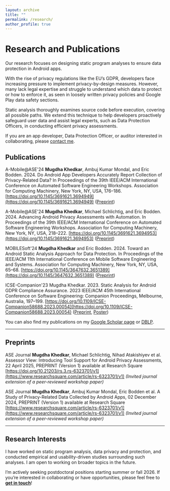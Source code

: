 ```yaml
---
layout: archive
title: ""
permalink: /research/
author_profile: true
---
```


**Research and Publications**
=====

Our research focuses on designing static program analyses to ensure data protection in Android apps.

With the rise of privacy regulations like the EU’s GDPR, developers face increasing pressure to implement privacy-by-design measures. However, many lack legal expertise and struggle to understand which data to protect or how to enforce it, as seen in loosely written privacy policies and Google Play data safety sections.

Static analysis thoroughly examines source code before execution, covering all possible paths. We extend this technique to help developers proactively safeguard user data and assist legal experts, such as Data Protection Officers, in conducting efficient privacy assessments.

If you are an app developer, Data Protection Officer, or auditor interested in collaborating, please [contact me](mailto:mugdha.khedkar@upb.de). 

## Publications

<span class="pub-abbr pub-asew">A-Mobile@ASE'24</span>  **Mugdha Khedkar**, Ambuj Kumar Mondal, and Eric Bodden. 2024. Do Android App Developers Accurately Report Collection of Privacy-Related Data? In Proceedings of the 39th IEEE/ACM International Conference on Automated Software Engineering Workshops. Association for Computing Machinery, New York, NY, USA, 176–186. [https://doi.org/10.1145/3691621.3694949](https://doi.org/10.1145/3691621.3694949) ([Preprint](https://arxiv.org/abs/2409.04167))

<span class="pub-abbr pub-asew">A-Mobile@ASE'24</span> **Mugdha Khedkar**, Michael Schlichtig, and Eric Bodden. 2024. Advancing Android Privacy Assessments with Automation. In Proceedings of the 39th IEEE/ACM International Conference on Automated Software Engineering Workshops. Association for Computing Machinery, New York, NY, USA, 218–222. [https://doi.org/10.1145/3691621.3694953](https://doi.org/10.1145/3691621.3694953) ([Preprint](https://arxiv.org/abs/2409.06564))

<span class="pub-abbr pub-mobilesoft">MOBILESoft'24</span>  **Mugdha Khedkar** and Eric Bodden. 2024. Toward an Android Static Analysis Approach for Data Protection. In Proceedings of the IEEE/ACM 11th International Conference on Mobile Software Engineering and Systems. Association for Computing Machinery, New York, NY, USA, 65–68. [https://doi.org/10.1145/3647632.3651389](https://doi.org/10.1145/3647632.3651389) ([Preprint](https://arxiv.org/abs/2402.07889))

<span class="pub-abbr pub-icse">ICSE-Companion'23</span> Mugdha Khedkar. 2023. Static Analysis for Android GDPR Compliance Assurance. 2023 IEEE/ACM 45th International Conference on Software Engineering: Companion Proceedings, Melbourne, Australia, 197–199. [https://doi.org/10.1109/ICSE-Companion58688.2023.00054](https://doi.org/10.1109/ICSE-Companion58688.2023.00054) ([Preprint](https://arxiv.org/abs/2303.09606), [Poster]({{mugdhak30.github.io}}/assets/MugdhaICSE2023Poster.pdf))

You can also find my publications on my [Google Scholar page](https://scholar.google.com/citations?user=E737Q-wAAAAJ&hl=en) or [DBLP](https://dblp.org/pid/342/8311.html).

---

## Preprints

<span class="pub-abbr pub-preprint">ASE Journal</span> **Mugdha Khedkar**, Michael Schlichtig, Nihad Atakishiyev et al. Assessor View: Introducing Tool Support for Android Privacy Assessments, 22 April 2025, PREPRINT (Version 1) available at Research Square [https://doi.org/10.21203/rs.3.rs-6323701/v1](https://www.researchsquare.com/article/rs-6323701/v1) 
*(Invited journal extension of a peer-reviewed workshop paper)*

<span class="pub-abbr pub-preprint">ASE Journal</span> **Mugdha Khedkar**, Ambuj Kumar Mondal, Eric Bodden et al. A Study of Privacy-Related Data Collected by Android Apps, 02 December 2024, PREPRINT (Version 1) available at Research Square [https://www.researchsquare.com/article/rs-6323701/v1](https://www.researchsquare.com/article/rs-6323701/v1) 
*(Invited journal extension of a peer-reviewed workshop paper)*

---

## Research Interests

I have worked on static program analysis, data privacy and protection, and conducted empirical and usability-driven studies surrounding such analyses. I am open to working on broader topics in the future. 

I’m actively seeking postdoctoral positions starting summer or fall 2026. If you’re interested in collaborating or have opportunities, please feel free to <a href="mugdha.khedkar@upb.de"><strong>get in touch</strong></a>!
